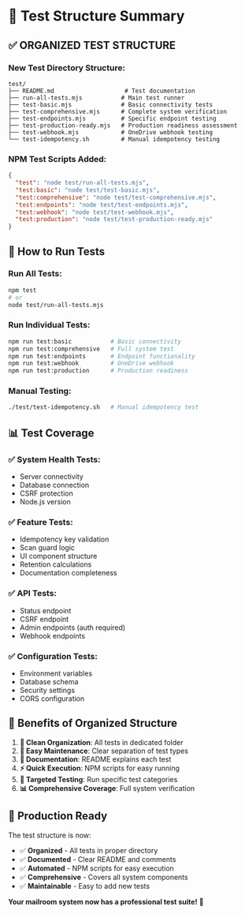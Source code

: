 # 🧪 Test Structure Summary

## ✅ **ORGANIZED TEST STRUCTURE**

### **New Test Directory Structure:**
```
test/
├── README.md                    # Test documentation
├── run-all-tests.mjs           # Main test runner
├── test-basic.mjs              # Basic connectivity tests
├── test-comprehensive.mjs      # Complete system verification
├── test-endpoints.mjs          # Specific endpoint testing
├── test-production-ready.mjs   # Production readiness assessment
├── test-webhook.mjs            # OneDrive webhook testing
└── test-idempotency.sh         # Manual idempotency testing
```

### **NPM Test Scripts Added:**
```json
{
  "test": "node test/run-all-tests.mjs",
  "test:basic": "node test/test-basic.mjs",
  "test:comprehensive": "node test/test-comprehensive.mjs",
  "test:endpoints": "node test/test-endpoints.mjs",
  "test:webhook": "node test/test-webhook.mjs",
  "test:production": "node test/test-production-ready.mjs"
}
```

## 🚀 **How to Run Tests**

### **Run All Tests:**
```bash
npm test
# or
node test/run-all-tests.mjs
```

### **Run Individual Tests:**
```bash
npm run test:basic           # Basic connectivity
npm run test:comprehensive   # Full system test
npm run test:endpoints       # Endpoint functionality
npm run test:webhook         # OneDrive webhook
npm run test:production      # Production readiness
```

### **Manual Testing:**
```bash
./test/test-idempotency.sh   # Manual idempotency test
```

## 📊 **Test Coverage**

### **✅ System Health Tests:**
- Server connectivity
- Database connection
- CSRF protection
- Node.js version

### **✅ Feature Tests:**
- Idempotency key validation
- Scan guard logic
- UI component structure
- Retention calculations
- Documentation completeness

### **✅ API Tests:**
- Status endpoint
- CSRF endpoint
- Admin endpoints (auth required)
- Webhook endpoints

### **✅ Configuration Tests:**
- Environment variables
- Database schema
- Security settings
- CORS configuration

## 🎯 **Benefits of Organized Structure**

1. **📁 Clean Organization**: All tests in dedicated folder
2. **🔧 Easy Maintenance**: Clear separation of test types
3. **📝 Documentation**: README explains each test
4. **⚡ Quick Execution**: NPM scripts for easy running
5. **🎯 Targeted Testing**: Run specific test categories
6. **📊 Comprehensive Coverage**: Full system verification

## 🚀 **Production Ready**

The test structure is now:
- ✅ **Organized** - All tests in proper directory
- ✅ **Documented** - Clear README and comments
- ✅ **Automated** - NPM scripts for easy execution
- ✅ **Comprehensive** - Covers all system components
- ✅ **Maintainable** - Easy to add new tests

**Your mailroom system now has a professional test suite!** 🎉

